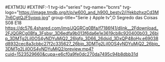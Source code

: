 #EXTM3U
#EXTINF:-1 tvg-id="series" tvg-name="bcnrs" tvg-logo="https://image.tmdb.org/t/p/w600_and_h900_bestv2/iYekbzhxzCd3M7n6CgtQJF5yqxq.jpg" group-title="Serie ∤ Apple tv",O Segredo das Coisas S08 E18
https://dc576.4shared.com/img/JQGRCg0Bfa/f7186f41/dlink__2Fdownload_2FJQGRCg0Bfa_3Fsbsr_3D6edfa9b013f6da6e1e3619cb8c920400b03_26bip_3DMTg2LjI0OS4yNDYuMjQ2_26lgfp_3D66_26dsid_3DxQP48oHy.e69038d8932cec8a3cbbc27f2c335627_26bip_3DMTg2LjI0OS4yNDYuMjQ2_26bip_3DMTg2LjI0OS4yNDYuMjQ2/preview.mp4?cuid=1523529660&cupa=e6cf0a9fe0dc270da7495c94b8dbb31d
